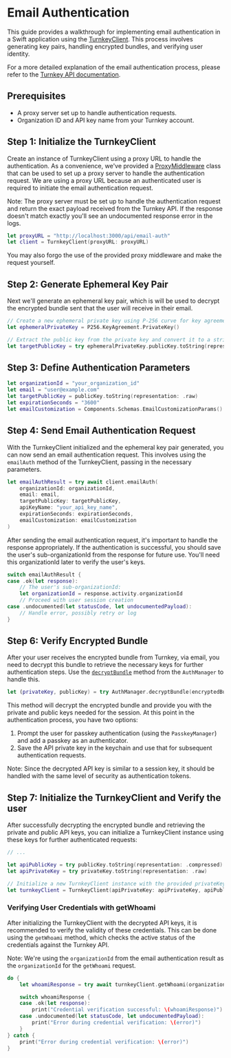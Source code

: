 # Email Authentication

This guide provides a walkthrough for implementing email authentication in a Swift application using the [TurnkeyClient](../Sources/TurnkeySDK/TurnkeyClient.generated.swift). This process involves generating key pairs, handling encrypted bundles, and verifying user identity.

For a more detailed explanation of the email authentication process, please refer to the [Turnkey API documentation](https://docs.turnkey.com/features/email-auth).

## Prerequisites

- A proxy server set up to handle authentication requests.
- Organization ID and API key name from your Turnkey account.

## Step 1: Initialize the TurnkeyClient

Create an instance of TurnkeyClient using a proxy URL to handle the authentication.
As a convenience, we've provided a [ProxyMiddleware](../Sources/Shared/ProxyMiddleware.swift) class that can be used to set up a proxy server to handle the authentication request.
We are using a proxy URL because an authenticated user is required to initiate the email authentication request.

Note: The proxy server must be set up to handle the authentication request and return the exact payload received from the Turnkey API. If the response doesn't match exactly you'll see an undocumented response error in the logs.

```swift
let proxyURL = "http://localhost:3000/api/email-auth"
let client = TurnkeyClient(proxyURL: proxyURL)
```

You may also forgo the use of the provided proxy middleware and make the request yourself.

## Step 2: Generate Ephemeral Key Pair

Next we'll generate an ephemeral key pair, which is will be used to decrypt the encrypted bundle sent
that the user will receive in their email.

```swift
// Create a new ephemeral private key using P-256 curve for key agreement.
let ephemeralPrivateKey = P256.KeyAgreement.PrivateKey()

// Extract the public key from the private key and convert it to a string using the x963 representation.
let targetPublicKey = try ephemeralPrivateKey.publicKey.toString(representation: .x963)
```

## Step 3: Define Authentication Parameters

```swift
let organizationId = "your_organization_id"
let email = "user@example.com"
let targetPublicKey = publicKey.toString(representation: .raw)
let expirationSeconds = "3600"
let emailCustomization = Components.Schemas.EmailCustomizationParams() // Customize as needed
```

## Step 4: Send Email Authentication Request

With the TurnkeyClient initialized and the ephemeral key pair generated, you can now send an email authentication request. This involves using the `emailAuth` method of the TurnkeyClient, passing in the necessary parameters.

```swift
let emailAuthResult = try await client.emailAuth(
    organizationId: organizationId,
    email: email,
    targetPublicKey: targetPublicKey,
    apiKeyName: "your_api_key_name",
    expirationSeconds: expirationSeconds,
    emailCustomization: emailCustomization
)
```

After sending the email authentication request, it's important to handle the response appropriately. If the authentication is successful, you should save the user's sub-organizationId from the response for future use. You'll need this organizationId later to verify the user's keys.

```swift
switch emailAuthResult {
case .ok(let response):
    // The user's sub-organizationId:
    let organizationId = response.activity.organizationId
    // Proceed with user session creation
case .undocumented(let statusCode, let undocumentedPayload):
    // Handle error, possibly retry or log
}
```

## Step 6: Verify Encrypted Bundle

After your user receives the encrypted bundle from Turnkey, via email, you need to decrypt this bundle to retrieve the necessary keys for further authentication steps. Use the [`decryptBundle`](../Sources/Shared/AuthManager.swift) method from the `AuthManager` to handle this.

```swift
let (privateKey, publicKey) = try AuthManager.decryptBundle(encryptedBundle)
```

This method will decrypt the encrypted bundle and provide you with the private and public keys needed for the session.
At this point in the authentication process, you have two options:

1. Prompt the user for passkey authentication (using the `PasskeyManager`) and add a passkey as an authenticator.
2. Save the API private key in the keychain and use that for subsequent authentication requests.

Note: Since the decrypted API key is similar to a session key, it should be handled with the same level of security as authentication tokens.

## Step 7: Initialize the TurnkeyClient and Verify the user

After successfully decrypting the encrypted bundle and retrieving the private and public API keys, you can initialize a TurnkeyClient instance using these keys for further authenticated requests:

```swift
// ...

let apiPublicKey = try publicKey.toString(representation: .compressed)
let apiPrivateKey = try privateKey.toString(representation: .raw)

// Initialize a new TurnkeyClient instance with the provided privateKey and publicKey
let turnkeyClient = TurnkeyClient(apiPrivateKey: apiPrivateKey, apiPublicKey: apiPublicKey)
```

### Verifying User Credentials with getWhoami

After initializing the TurnkeyClient with the decrypted API keys, it is recommended to verify the validity of these credentials. This can be done using the `getWhoami` method, which checks the active status of the credentials against the Turnkey API.

Note: We're using the `organizationId` from the email authentication result as the `organizationId` for the `getWhoami` request.

```swift
do {
    let whoamiResponse = try await turnkeyClient.getWhoami(organizationId: organizationId)

    switch whoamiResponse {
    case .ok(let response):
        print("Credential verification successful: \(whoamiResponse)")
    case .undocumented(let statusCode, let undocumentedPayload):
        print("Error during credential verification: \(error)")
    }
} catch {
    print("Error during credential verification: \(error)")
}
```
